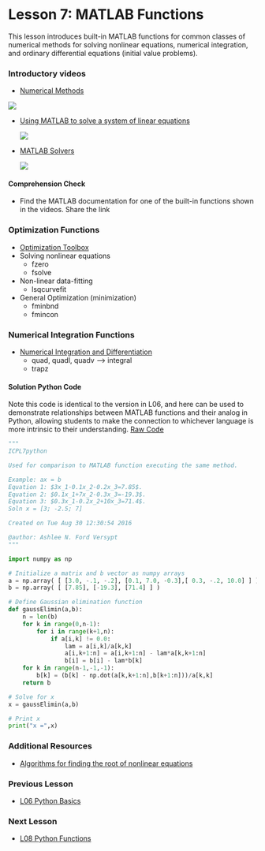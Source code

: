 # **Lesson 7: MATLAB Functions**

This lesson introduces built-in MATLAB functions for common classes of numerical methods for solving nonlinear equations, numerical integration, and ordinary differential equations (initial value problems).

### **Introductory videos**
 * [Numerical Methods](https://www.youtube.com/watch?v=430j9WP1uTQ&feature=emb_title&ab_channel=AshleeN.FordVersypt)
 
 [![](http://img.youtube.com/vi/430j9WP1uTQ/0.jpg)](http://www.youtube.com/watch?v=430j9WP1uTQ "")
* [Using MATLAB to solve a system of linear equations](https://www.youtube.com/watch?v=C4Ineu8uqGg&feature=emb_title&ab_channel=AshleeN.FordVersypt)
  
  [![](http://img.youtube.com/vi/C4Ineu8uqGg/0.jpg)](http://www.youtube.com/watch?v=C4Ineu8uqGg "")
* [MATLAB Solvers](https://www.youtube.com/watch?v=8g_LB9J0RAQ&feature=emb_title&ab_channel=LearnChemE)
  
  [![](http://img.youtube.com/vi/8g_LB9J0RAQ/0.jpg)](http://www.youtube.com/watch?v=8g_LB9J0RAQ "")
#### **Comprehension Check**
* Find the MATLAB documentation for one of the built-in functions shown in the videos. Share the link
### **Optimization Functions**
* [Optimization Toolbox](https://www.mathworks.com/help/optim/referencelist.html?type=function)
* Solving nonlinear equations
  * fzero
  * fsolve
* Non-linear data-fitting
  * lsqcurvefit
* General Optimization (minimization)
  * fminbnd
  * fmincon
### **Numerical Integration Functions**
* [Numerical Integration and Differentiation](mathworks.com/help/matlab/numerical-integration-and-differentiation.html)
  * quad, quadl, quadv --> integral
  * trapz

#### **Solution Python Code**
Note this code is identical to the version in L06, and here can be used to demonstrate relationships between MATLAB functions and their analog in Python, allowing students to make the connection to whichever language is more intrinsic to their understanding.
[Raw Code](/CHEclassFa20/In%20Class%20Problem%20Solutions/Python/ConvertFromMATLABtoPythonSoln.py)
```python
"""
ICPL7python

Used for comparison to MATLAB function executing the same method.

Example: ax = b 
Equation 1: $3x_1-0.1x_2-0.2x_3=7.85$.                
Equation 2: $0.1x_1+7x_2-0.3x_3=-19.3$. 
Equation 3: $0.3x_1-0.2x_2+10x_3=71.4$.
Soln x = [3; -2.5; 7]

Created on Tue Aug 30 12:30:54 2016

@author: Ashlee N. Ford Versypt
"""

import numpy as np

# Initialize a matrix and b vector as numpy arrays
a = np.array( [ [3.0, -.1, -.2], [0.1, 7.0, -0.3],[ 0.3, -.2, 10.0] ] )
b = np.array( [ [7.85], [-19.3], [71.4] ] )

# Define Gaussian elimination function
def gaussElimin(a,b):
    n = len(b)
    for k in range(0,n-1):
        for i in range(k+1,n):
            if a[i,k] != 0.0:
                lam = a[i,k]/a[k,k]
                a[i,k+1:n] = a[i,k+1:n] - lam*a[k,k+1:n]
                b[i] = b[i] - lam*b[k]
    for k in range(n-1,-1,-1):
        b[k] = (b[k] - np.dot(a[k,k+1:n],b[k+1:n]))/a[k,k]
    return b

# Solve for x
x = gaussElimin(a,b)

# Print x
print("x =",x)
```
  
### **Additional Resources**
* [Algorithms for finding the root of nonlinear equations](https://www.youtube.com/watch?v=ujcZc5sPX4c&ab_channel=LearnChemE)

### **Previous Lesson**
 * [L06 Python Basics](/L06%20Python%20Basics.md)
### **Next Lesson**
 * [L08 Python Functions](/L08%20Python%20Functions.md)
